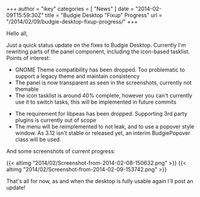 +++
author = "ikey"
categories = [
"News"
]
date =  "2014-02-09T15:59:30Z"
title = "Budgie Desktop \"Fixup\" Progress"
url = "/2014/02/09/budgie-desktop-fixup-progress/"
+++

Hello all,

Just a quick status update on the fixes to Budgie Desktop. Currently I'm rewriting parts of the panel component, including the icon-based tasklist. Points of interest:

* GNOME Theme compatibility has been dropped. Too problematic to support a legacy theme and maintain consistency
* The panel is now transparent as seen in the screenshots, currently not themable
* The icon tasklist is around 40% complete, however you can't currently use it to switch tasks, this will be implemented in future commits
<!--more-->
* The requirement for libpeas has been dropped. Supporting 3rd party plugins is currently out of scope
* The menu will be reimplemented to not leak, and to use a popover style window. As 3.12 isn't stable or released yet, an interim BudgiePopover class will be used.

And some screenshots of current progress:

{{< altimg "2014/02/Screenshot-from-2014-02-08-150632.png" >}}
{{< altimg "2014/02/Screenshot-from-2014-02-09-153742.png" >}}

That's all for now, as and when the desktop is fully usable again I'll post an update!